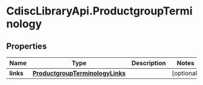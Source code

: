 # CdiscLibraryApi.ProductgroupTerminology

## Properties

Name | Type | Description | Notes
------------ | ------------- | ------------- | -------------
**links** | [**ProductgroupTerminologyLinks**](ProductgroupTerminologyLinks.md) |  | [optional] 


